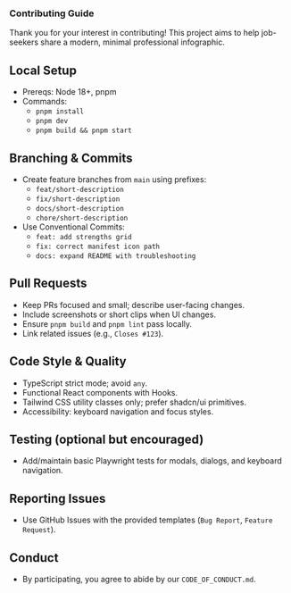 ### Contributing Guide

Thank you for your interest in contributing! This project aims to help job-seekers share a modern, minimal professional infographic.

## Local Setup
- Prereqs: Node 18+, pnpm
- Commands:
  - `pnpm install`
  - `pnpm dev`
  - `pnpm build && pnpm start`

## Branching & Commits
- Create feature branches from `main` using prefixes:
  - `feat/short-description`
  - `fix/short-description`
  - `docs/short-description`
  - `chore/short-description`
- Use Conventional Commits:
  - `feat: add strengths grid`
  - `fix: correct manifest icon path`
  - `docs: expand README with troubleshooting`

## Pull Requests
- Keep PRs focused and small; describe user-facing changes.
- Include screenshots or short clips when UI changes.
- Ensure `pnpm build` and `pnpm lint` pass locally.
- Link related issues (e.g., `Closes #123`).

## Code Style & Quality
- TypeScript strict mode; avoid `any`.
- Functional React components with Hooks.
- Tailwind CSS utility classes only; prefer shadcn/ui primitives.
- Accessibility: keyboard navigation and focus styles.

## Testing (optional but encouraged)
- Add/maintain basic Playwright tests for modals, dialogs, and keyboard navigation.

## Reporting Issues
- Use GitHub Issues with the provided templates (`Bug Report`, `Feature Request`).

## Conduct
- By participating, you agree to abide by our `CODE_OF_CONDUCT.md`.


